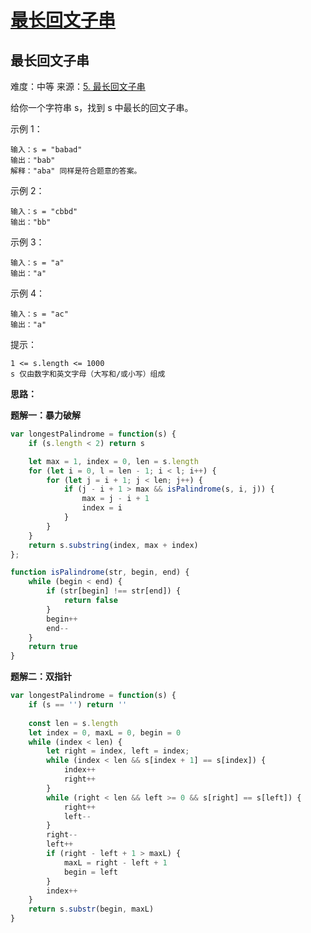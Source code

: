 # [最长回文子串](https://github.com/Bulandent/js-leetcode-2021/issues/9)

## 最长回文子串

难度：中等
来源：[5. 最长回文子串](https://leetcode-cn.com/problems/longest-palindromic-substring/)

给你一个字符串 s，找到 s 中最长的回文子串。

示例 1：

```
输入：s = "babad"
输出："bab"
解释："aba" 同样是符合题意的答案。
```

示例 2：

```
输入：s = "cbbd"
输出："bb"
```

示例 3：

```
输入：s = "a"
输出："a"
```

示例 4：

```
输入：s = "ac"
输出："a"
```

提示：

```
1 <= s.length <= 1000
s 仅由数字和英文字母（大写和/或小写）组成
```

**思路：**


**题解一：暴力破解**

```js
var longestPalindrome = function(s) {
    if (s.length < 2) return s 

    let max = 1, index = 0, len = s.length
    for (let i = 0, l = len - 1; i < l; i++) {
        for (let j = i + 1; j < len; j++) {
            if (j - i + 1 > max && isPalindrome(s, i, j)) {
                max = j - i + 1
                index = i
            }
        }
    }    
    return s.substring(index, max + index)
};

function isPalindrome(str, begin, end) {
    while (begin < end) {
        if (str[begin] !== str[end]) {
            return false
        }
        begin++
        end--
    }
    return true
}
```

**题解二：双指针**

```js
var longestPalindrome = function(s) {
    if (s == '') return ''
    
    const len = s.length
    let index = 0, maxL = 0, begin = 0
    while (index < len) {
        let right = index, left = index;
        while (index < len && s[index + 1] == s[index]) {
            index++
            right++
        }
        while (right < len && left >= 0 && s[right] == s[left]) {
            right++
            left--
        }
        right-- 
        left++
        if (right - left + 1 > maxL) {
            maxL = right - left + 1
            begin = left
        }
        index++
    }
    return s.substr(begin, maxL)
}
```
